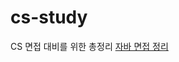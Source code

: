 # cs-study

CS 면접 대비를 위한 총정리
<a href = "https://github.com/wookjongkim/cs-study/blob/main/README.md">자바 면접 정리</a>
